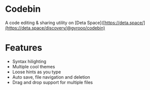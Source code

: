 # Codebin
A code editing & sharing utility on [Deta Space]([https://deta.space/](https://deta.space/discovery/@gyrooo/codebin)

# Features
- Syntax hilighting
- Multiple cool themes
- Loose hints as you type
- Auto save, file navigation and deletion
- Drag and drop support for multiple files
